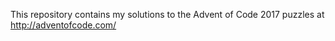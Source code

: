 This repository contains my solutions to the Advent of Code 2017 puzzles at http://adventofcode.com/
